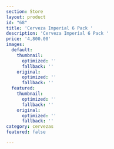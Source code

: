 ```yaml
---
section: Store
layout: product
id: "68"
title: 'Cerveza Imperial 6 Pack '
description: 'Cerveza Imperial 6 Pack '
price: '4,800.00'
images:
  default:
    thumbnail:
      optimized: ''
      fallback: ''
    original:
      optimized: ''
      fallback: ''
  featured:
    thumbnail:
      optimized: ''
      fallback: ''
    original:
      optimized: ''
      fallback: ''
category: cervezas
featured: false

---
```

